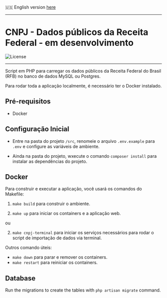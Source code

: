🇺🇸 English version [here](README.en.md)

---

# CNPJ - Dados públicos da Receita Federal - em desenvolvimento

![License](https://img.shields.io/badge/license-MIT-blue.svg)

___

Script em PHP para carregar os dados públicos da Receita Federal do Brasil (RFB) no banco de dados MySQL ou Postgres.

Para rodar toda a aplicação localmente, é necessário ter o Docker instalado.

## Pré-requisitos

- Docker

## Configuração Inicial

- Entre na pasta do projeto `/src`, renomeie o arquivo `.env.example` para `.env` e configure as variáveis de ambiente.

- Ainda na pasta do projeto, wxecute o comando `composer install` para instalar as dependências do projeto.

## Docker

Para construir e executar a aplicação, você usará os comandos do Makefile:

1. `make build` para construir o ambiente.

2. `make up` para iniciar os containers e a aplicação web.

ou

2. `make cnpj-terminal` para iniciar os serviços necessários para rodar o script de importação de dados via terminal.

Outros comando úteis:


- `make down` para parar e remover os containers.
- `make restart` para reiniciar os containers.

## Database


Run the migrations to create the tables with `php artisan migrate` command.


[//]: # (## Redis)

[//]: # ()
[//]: # (Neste projeto, o Redis é utilizado como um armazenamento temporário de dados durante o processamento de arquivos CSV. O Redis oferece um armazenamento rápido em memória, o que melhora a performance ao lidar com grandes volumes de dados.)

[//]: # ()
[//]: # (### Processamento de CSV)

[//]: # ()
[//]: # (Durante o processamento de arquivos CSV:)

[//]: # ()
[//]: # (- Cada registro é normalizado e serializado como JSON.)

[//]: # (- Os registros são armazenados temporariamente no Redis em uma lista chamada `processed_records`.)

[//]: # ()
[//]: # (### Inserção de Dados)

[//]: # ()
[//]: # (Após o processamento:)

[//]: # ()
[//]: # (- Os dados são lidos do Redis.)

[//]: # (- Eles são desserializados e inseridos em lote no banco de dados PostgreSQL.)

[//]: # ()
[//]: # (Este método assegura eficiência no processamento de dados e minimiza a carga sobre o banco de dados durante a inserção de grandes volumes de registros.)